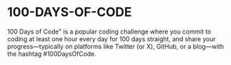 # 100-DAYS-OF-CODE
100 Days of Code" is a popular coding challenge where you commit to coding at least one hour every day for 100 days straight, and share your progress—typically on platforms like Twitter (or X), GitHub, or a blog—with the hashtag #100DaysOfCode.
